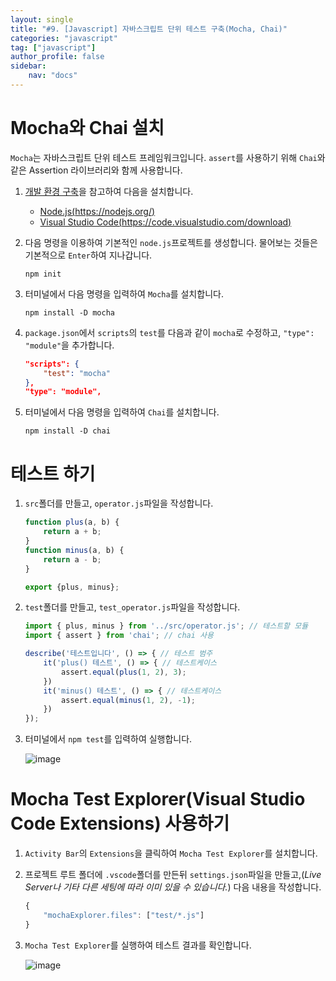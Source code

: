 ```yaml
---
layout: single
title: "#9. [Javascript] 자바스크립트 단위 테스트 구축(Mocha, Chai)"
categories: "javascript"
tag: ["javascript"]
author_profile: false
sidebar: 
    nav: "docs"
---
```


# Mocha와 Chai 설치

`Mocha`는 자바스크립트 단위 테스트 프레임워크입니다. `assert`를 사용하기 위해 `Chai`와 같은 Assertion 라이브러리와 함께 사용합니다. 

1. [개발 환경 구축](https://tango1202.github.io/javascript/javascript-config/)을 참고하여 다음을 설치합니다.
    * [Node.js(https://nodejs.org/)](https://nodejs.org/)
    * [Visual Studio Code(https://code.visualstudio.com/download)](https://code.visualstudio.com/download)

2. 다음 명령을 이용하여 기본적인 `node.js`프로젝트를 생성합니다. 물어보는 것들은 기본적으로 `Enter`하여 지나갑니다.

    ```
    npm init
    ```

3. 터미널에서 다음 명령을 입력하여 `Mocha`를 설치합니다. 

    ```
    npm install -D mocha
    ```
4. `package.json`에서 `scripts`의 `test`를 다음과 같이 `mocha`로 수정하고, `"type": "module"`을 추가합니다.

    ```json
    "scripts": {
        "test": "mocha"
    },
    "type": "module",
    ```    

5. 터미널에서 다음 명령을 입력하여 `Chai`를 설치합니다. 

    ```
    npm install -D chai
    ```

# 테스트 하기

1. `src`폴더를 만들고, `operator.js`파일을 작성합니다.

    ```javascript
    function plus(a, b) {
        return a + b;
    }
    function minus(a, b) {
        return a - b;
    }

    export {plus, minus};
    ```

2. `test`폴더를 만들고, `test_operator.js`파일을 작성합니다.

    ```javascript
    import { plus, minus } from '../src/operator.js'; // 테스트할 모듈
    import { assert } from 'chai'; // chai 사용

    describe('테스트입니다', () => { // 테스트 범주
        it('plus() 테스트', () => { // 테스트케이스
            assert.equal(plus(1, 2), 3);
        })
        it('minus() 테스트', () => { // 테스트케이스
            assert.equal(minus(1, 2), -1);
        })
    });
    ```
3. 터미널에서 `npm test`를 입력하여 실행합니다.

    ![image](https://github.com/tango1202/tango1202.github.io/assets/133472501/6fcfa1ce-d516-43e5-baa8-0d1c6eb8b574)

# Mocha Test Explorer(Visual Studio Code Extensions) 사용하기

1. `Activity Bar`의 `Extensions`을 클릭하여 `Mocha Test Explorer`를 설치합니다.

2. 프로젝트 루트 폴더에 `.vscode`폴더를 만든뒤 `settings.json`파일을 만들고,(*Live Server나 기타 다른 세팅에 따라 이미 있을 수 있습니다.*) 다음 내용을 작성합니다.

    ```javascript
    {
        "mochaExplorer.files": ["test/*.js"]
    }
    ```

3. `Mocha Test Explorer`를 실행하여 테스트 결과를 확인합니다.

    ![image](https://github.com/tango1202/tango1202.github.io/assets/133472501/1774ae2f-eb62-46ff-8a35-c04347b663e4)